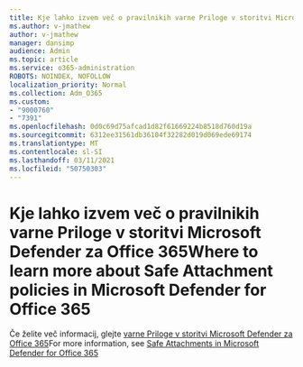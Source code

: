 ```yaml
---
title: Kje lahko izvem več o pravilnikih varne Priloge v storitvi Microsoft Defender za Office 365
ms.author: v-jmathew
author: v-jmathew
manager: dansimp
audience: Admin
ms.topic: article
ms.service: o365-administration
ROBOTS: NOINDEX, NOFOLLOW
localization_priority: Normal
ms.collection: Adm_O365
ms.custom:
- "9000760"
- "7391"
ms.openlocfilehash: 0d0c69d75afcad1d82f61669224b8518d760d19a
ms.sourcegitcommit: 6312ee31561db36104f32282d019d069ede69174
ms.translationtype: MT
ms.contentlocale: sl-SI
ms.lasthandoff: 03/11/2021
ms.locfileid: "50750303"
---
```

# <a name="where-to-learn-more-about-safe-attachment-policies-in-microsoft-defender-for-office-365"></a><span data-ttu-id="0e3b7-102">Kje lahko izvem več o pravilnikih varne Priloge v storitvi Microsoft Defender za Office 365</span><span class="sxs-lookup"><span data-stu-id="0e3b7-102">Where to learn more about Safe Attachment policies in Microsoft Defender for Office 365</span></span>

<span data-ttu-id="0e3b7-103">Če želite več informacij, glejte [varne Priloge v storitvi Microsoft Defender za Office 365](https://go.microsoft.com/fwlink/?linkid=2092213)</span><span class="sxs-lookup"><span data-stu-id="0e3b7-103">For more information, see [Safe Attachments in Microsoft Defender for Office 365](https://go.microsoft.com/fwlink/?linkid=2092213)</span></span>
